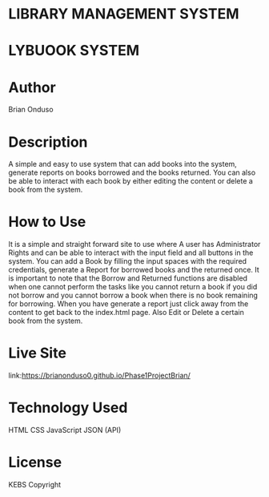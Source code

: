 # LIBRARY MANAGEMENT SYSTEM

# LYBUOOK SYSTEM

# Author

Brian Onduso

# Description
A simple and easy to use system that can add books into the system, generate reports on books borrowed and the books returned. You can also be able to interact with each book by either editing the content or delete a book from the system.

# How to Use
It is a simple and straight forward site to use where A user has Administrator Rights and can be able to interact with the input field and all buttons in the system. You can add a Book by filling the input spaces with the required credentials, generate a Report for borrowed books and the returned once. It is important to note that the Borrow and Returned functions are disabled when one cannot perform the tasks like you cannot return a book if you did not borrow and you cannot borrow a book when there is no book remaining for borrowing. When you have generate a report just click away from the content to get back to the index.html page. Also Edit or Delete a certain book from the system.

# Live Site
link:https://brianonduso0.github.io/Phase1ProjectBrian/

# Technology Used
HTML
CSS
JavaScript
JSON (API)

# License
KEBS Copyright
